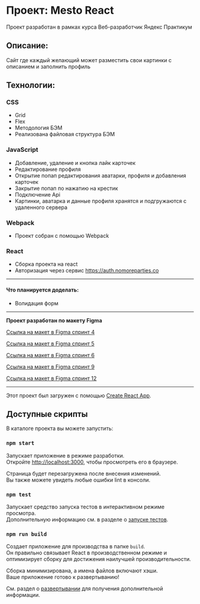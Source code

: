 # Проект: Mesto React

Проект разработан в рамках курса Веб-разработчик Яндекс Практикум

<!-- [Ссылка на проект](https://alekseyusynin.github.io/mesto/) -->

## Описание:

Сайт где каждый желающий может разместить свои картинки с описанием и заполнить профиль

## Технологии:

### CSS

- Grid
- Flex
- Методология БЭМ
- Реализована файловая структура БЭМ

### JavaScript

- Добавление, удаление и кнопка лайк карточек
- Редактирование профиля
  <!-- - Валидация форм -->
- Открытие попап редактирования аватарки, профиля и добавления карточек
- Закрытие попап по нажатию на крестик
  <!-- , кнопку Escape и overlay -->
  <!-- - Создание карточек и валидация форм согласно ООП -->
- Подключение Api
- Картинки, аватарка и данные профиля хранятся и подгружаются с удаленного сервера

### Webpack

- Проект собран с помощью Webpack

### React

- Сборка проекта на react
- Авторизация через сервис https://auth.nomoreparties.co

---

#### Что планируется доделать:

- Волидация форм

---

**Проект разработан по макету Figma**

[Ссылка на макет в Figma спринт 4](https://www.figma.com/file/2cn9N9jSkmxD84oJik7xL7/JavaScript.-Sprint-4?node-id=0%3A1)

[Ссылка на макет в Figma спринт 5](https://www.figma.com/file/bjyvbKKJN2naO0ucURl2Z0/JavaScript.-Sprint-5?node-id=0%3A1&t=GVgFLOJGrwU6Km3D-0)

[Ссылка на макет в Figma спринт 6](https://www.figma.com/file/kRVLKwYG3d1HGLvh7JFWRT/JavaScript.-Sprint-6?node-id=0%3A1)

[Ссылка на макет в Figma спринт 9](https://www.figma.com/file/PSdQFRHoxXJFs2FH8IXViF/JavaScript-9-sprint?node-id=0%3A1)

[Ссылка на макет в Figma спринт 12](https://www.figma.com/file/5H3gsn5lIGPwzBPby9jAOo/Sprint-14-RU?node-id=0%3A1)

---

Этот проект был загружен с помощью [Create React App](https://github.com/facebook/create-react-app).

## Доступные скрипты

В каталоге проекта вы можете запустить:

### `npm start`

Запускает приложение в режиме разработки.\
Откройте [http://localhost:3000](http://localhost:3000), чтобы просмотреть его в браузере.

Страница будет перезагружена после внесения изменений.\
Вы также можете увидеть любые ошибки lint в консоли.

### `npm test`

Запускает средство запуска тестов в интерактивном режиме просмотра.\
Дополнительную информацию см. в разделе о [запуске тестов](https://facebook.github.io/create-react-app/docs/running-tests).

### `npm run build`

Создает приложение для производства в папке `build`.\
Он правильно связывает React в производственном режиме и оптимизирует сборку для достижения наилучшей производительности.

Сборка минимизирована, а имена файлов включают хэши.\
Ваше приложение готово к развертыванию!

См. раздел о [развертывании](https://facebook.github.io/create-react-app/docs/deployment) для получения дополнительной информации.
